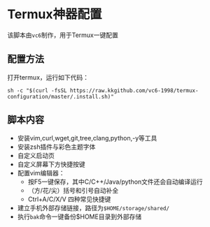 # Termux神器配置
该脚本由`vc6`制作，用于Termux一键配置
## 配置方法
打开termux，运行如下代码：
```shell
sh -c "$(curl -fsSL https://raw.kkgithub.com/vc6-1998/termux-configuration/master/.install.sh)"
```
## 脚本内容
* 安装vim,curl,wget,git,tree,clang,python,-y等工具
* 安装zsh插件与彩色主题字体
* 自定义启动页
* 自定义屏幕下方快捷按键
* 配置vim编辑器：
  + 按F5一键保存，其中C/C++/Java/python文件还会自动编译运行
  + （方/花/尖）括号和引号自动补全
  +  Ctrl+A/C/X/V 四种常见快捷键
* 建立手机外部存储链接，路径为`$HOME/storage/shared/`
* 执行`bak`命令一键备份$HOME目录到外部存储
